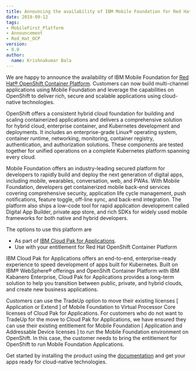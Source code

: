 ```yaml
---
title: Announcing the availability of IBM Mobile Foundation for Red Hat OpenShift Container platform
date: 2019-09-12
tags:
- MobileFirst_Platform
- Announcement
- Red_Hat_OCP
version:
- 8.0
author:
  name: Krishnakumar Bala
---
```



We are happy to announce the availability of IBM Mobile Foundation for [Red Hat® OpenShift Container Platform](https://www.openshift.com/products/container-platform).   Customers can now build multi-channel applications using Mobile Foundation and leverage the capabilities on OpenShift to deliver rich, secure and scalable applications using cloud-native technologies.

OpenShift offers a consistent hybrid cloud foundation for building and scaling containerized applications and delivers a comprehensive solution for hybrid cloud, enterprise container, and Kubernetes development and deployments. It includes an enterprise-grade Linux® operating system, container runtime, networking, monitoring, container registry, authentication, and authorization solutions. These components are tested together for unified operations on a complete Kubernetes platform spanning every cloud.

Mobile Foundation offers an industry-leading secured platform for developers to rapidly build and deploy the next generation of digital apps, including mobile, wearables, conversation, web, and PWAs. With Mobile Foundation, developers get containerized mobile back-end services covering comprehensive security, application life cycle management, push notifications, feature toggle, off-line sync, and back-end integration. The platform also ships a low-code tool for rapid application development called Digital App Builder, private app store, and rich SDKs for widely used mobile frameworks for both native and hybrid developers.

The options to use this platform are

* As part of [IBM Cloud Pak for Applications](https://www-01.ibm.com/common/ssi/ShowDoc.wss?docURL=/common/ssi/rep_ca/5/897/ENUS219-395/index.html&request_locale=ja).
* Use with your entitlement for Red Hat OpenShift Container Platform

IBM Cloud Pak for Applications offers an end-to-end, enterprise-ready experience to speed development of apps built for Kubernetes. Built on IBM® WebSphere® offerings and OpenShift Container Platform with IBM Kabanero Enterprise, Cloud Pak for Applications provides a long-term solution to help you transition between public, private, and hybrid clouds, and create new business applications.

Customers can use the TradeUp option to move their existing licenses [ Application or Extend ] of Mobile Foundation to Virtual Processor Core licenses of Cloud Pak for Applications.  For customers who do not want to TradeUp for the move to Cloud Pak for Applications, we have ensured they can use their existing entitlement for Mobile Foundation [ Application and Addressable Device licenses ] to run the Mobile Foundation environment on OpenShift. In this case, the customer needs to bring the entitlement for OpenShift to run Mobile Foundation Applications.

Get started by installing the product using the [documentation](https://mobilefirstplatform.ibmcloud.com/tutorials/en/foundation/8.0/ibmcloud/mobilefoundation-on-openshift/) and get your apps ready for cloud-native technologies.
